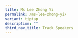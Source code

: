 ```yaml
---
title: Ms Lee Zhong Yi
permalink: /ms-lee-zhong-yi/
variant: tiptap
description: ""
third_nav_title: Track Speakers
---
```

